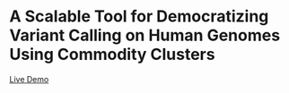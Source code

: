 # A Scalable Tool for Democratizing Variant Calling on Human Genomes Using Commodity Clusters

[Live Demo](http://44.197.116.219:8000)
